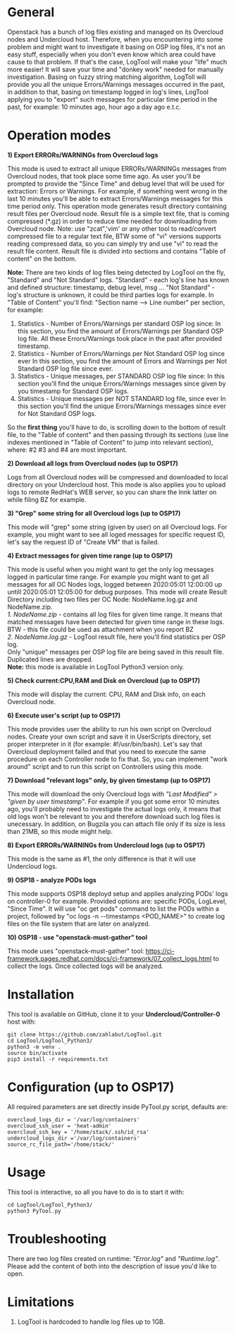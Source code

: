 # General
Openstack has a bunch of log files existing and managed on its Overcloud nodes and Undercloud host.
Therefore, when you encountering into some problem and might want to investigate it basing on OSP log files, it's not
an easy stuff, especially when you don't even know which area could have cause to that problem.
If that's the case, LogTool will make your "life" much more easier!
It will save your time and "donkey work" needed for manually investigation.
Basing on fuzzy string matching algorithm, LogToll will provide you all the unique Errors/Warnings messages occurred in the past,
in addition to that, basing on timestamp logged in log's lines, LogTool applying you to "export" such messages for
particular time period in the past, for example: 10 minutes ago, hour ago a day ago e.t.c.

# Operation modes
**1) Export ERRORs/WARNINGs from Overcloud logs**

This mode is used to extract all unique ERRORs/WARNINGs messages from Overcloud nodes, that took place some time ago.
As user you'll be prompted to provide the "Since Time" and debug level that will be used for extraction: Errors or Warnings.
For example, if something went wrong in the last 10 minutes you'll be able to extract Errors/Warnings messages for this time period only.
This operation mode generates result directory containing result files per Overcloud node.
Result file is a simple text file, that is coming compressed (*.gz) in order to reduce time needed for downloading from Overcloud node.
Note: use "zcat",'vim' or any other tool to read/convert compressed file to a regular text file, BTW some of "vi" versions supports reading
compressed data, so you can simply try and use "vi" to read the result file content.
Result file is divided into sections and contains "Table of content" on the bottom.

**Note:**
There are two kinds of log files being detected by LogTool on the fly, "Standard" and "Not Standard" logs.
"Standard" - each log's line has known and defined structure: timestamp, debug level, msg ...
"Not Standard" - log's structure is unknown, it could be third parties logs for example.
In "Table of Content" you'll find: "Section name --> Line number" per section, for example:

1) Statistics - Number of Errors/Warnings per standard OSP log since: <Given Timestamp>
   In this section, you find the amount of Errors/Warnings per Standard OSP log file.
   All these Errors/Warnings took place in the past after provided timestamp.
2) Statistics - Number of Errors/Warnings per Not Standard OSP log since ever
   In this section, you find the amount of Errors and Warnings per Not Standard OSP log file since ever.
3) Statistics - Unique messages, per STANDARD OSP log file since: <Given Timestamp>
   In this section you'll find the unique Errors/Warnings messages since given by you timestamp for Standard OSP logs.
4) Statistics - Unique messages per NOT STANDARD log file, since ever
   In this section you'll find the unique Errors/Warnings messages since ever for Not Standard OSP logs.

So the **first thing** you'll have to do, is scrolling down to the bottom of result file, to the "Table of content" and then passing through
its sections (use line indexes mentioned in "Table of Content" to jump into relevant section), where: #2 #3 and #4 are most important.

**2) Download all logs from Overcloud nodes (up to OSP17)**

Logs from all Overcloud nodes will be compressed and downloaded to local directory on your Undercloud host.
This mode is also applies you to upload logs to remote RedHat's WEB server, so you can share the
lnnk latter on while filing BZ for example.

**3) "Grep" some string for all Overcloud logs (up to OSP17)**

This mode will "grep" some string (given by user) on all Overcloud logs. For example, you might want to see all loged messages for specific request ID, let's say the request ID of "Create VM" that is failed.

**4) Extract messages for given time range (up to OSP17)**

This mode is useful when you might want to get the only log messages logged in particular time range.
For example you might want to get all messages for all OC Nodes logs, logged between 2020:05:01 12:00:00 up untill 2020:05:01 12:05:00 for debug purposes.
This mode will create Result Directory including two files per OC Node: NodeName.log.gz and NodeName.zip.
<br/>    _1. NodeName.zip_ - contains all log files for given time range. It means that matched messages have been detected for given time range in these logs.
BTW - this file could be used as attachment when you report BZ
<br/>    _2. NodeName.log.gz_ - LogTool result file, here you'll find statistics per OSP log.<br/>
Only "unique" messages per OSP log file are being saved in this result file. Duplicated lines are dropped.<br/>
**Note:** this mode is available in LogTool Python3 version only.


**5) Check current:CPU,RAM and Disk on Overcloud (up to OSP17)**

This mode will display the current: CPU, RAM and Disk info, on each Overcloud node.

**6) Execute user's script (up to OSP17)**

This mode provides user the ability to run his own script on Overcloud nodes.
Create your own script and save it in UserScripts directory, set proper interpreter in it (for example: #!/usr/bin/bash).
Let's say that Overcloud deployment failed and that you need to execute the same procedure on each Controller node to fix that.
So, you can implement "work around" script and to run this script on Controllers using this mode.

**7) Download "relevant logs" only, by given timestamp (up to OSP17)**

This mode will download the only Overcloud logs with *"Last Modified" > "given by user timestamp"*.
For example if you got some error 10 minutes ago, you'll probably need to investigate the actual logs only, it means that old logs won't be relevant to you and therefore download such log files is unecessary.
In addition, on Bugzila you can attach file only if its size is less than 21MB, so this mode might help.

**8) Export ERRORs/WARNINGs from Undercloud logs (up to OSP17)**

This mode is the same as #1, the only difference is that it will use Undercloud logs.

**9) OSP18 - analyze PODs logs**

This mode supports OSP18 deployd setup and applies analyzing PODs' logs on controller-0 for example.
Provided options are: specific PODs, LogLevel, "Since Time".
It will use "oc get pods" command to list the PODs within a project, followed by "oc logs -n <PROJECT>--timestamps <POD_NAME>"
to create log files on the file system that are later on analyzed.

**10) OSP18 - use "openstack-must-gather" tool**

This mode uses "openstack-must-gather" tool:
https://ci-framework.pages.redhat.com/docs/ci-framework/07_collect_logs.html
to collect the logs. Once collected logs will be analyzed.  



# Installation
This tool is available on GitHub, clone it to your **Undercloud/Controller-0** host with:

    git clone https://github.com/zahlabut/LogTool.git
    cd LogTool/LogTool_Python3/
    python3 -m venv .
    source bin/activate
    pip3 install -r requirements.txt 

# Configuration (up to OSP17)
All required parameters are set directly inside PyTool.py script, defaults are:

    overcloud_logs_dir = '/var/log/containers'
    overcloud_ssh_user = 'heat-admin'
    overcloud_ssh_key = '/home/stack/.ssh/id_rsa'
    undercloud_logs_dir ='/var/log/containers'
    source_rc_file_path='/home/stack/'


# Usage
This tool is interactive, so all you have to do is to start it with:

    cd LogTool/LogTool_Python3/
    python3 PyTool.py


# Troubleshooting
There are two log files created on runtime: _"Error.log"_ and _"Runtime.log"_.
Please add the content of both into the description of issue you'd like to open.


# Limitations
1) LogTool is hardcoded to handle log files up to 1GB.
